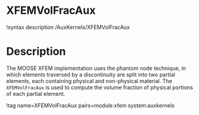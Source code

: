 # XFEMVolFracAux

!syntax description /AuxKernels/XFEMVolFracAux

# Description

The MOOSE XFEM implementation uses the phantom node technique, in which elements traversed by a discontinuity are split into two partial elements, each containing physical and non-physical material. The `XFEMVolFracAux` is used to compute the volume fraction of physical portions of each partial element.

!tag name=XFEMVolFracAux pairs=module:xfem system:auxkernels
